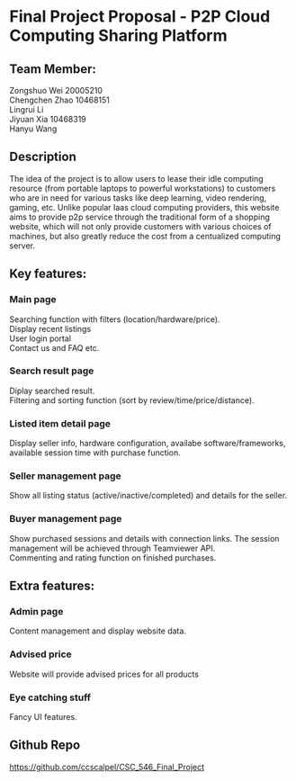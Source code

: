 # Final Project Proposal - P2P Cloud Computing Sharing Platform  
## Team Member:  
Zongshuo Wei  20005210  
Chengchen Zhao 10468151  
Lingrui Li  
Jiyuan Xia 10468319  
Hanyu Wang  
  
## Description  
The idea of the project is to allow users to lease their idle computing resource (from portable laptops to powerful workstations) to customers who are in need for various tasks like deep learning, video rendering, gaming, etc. Unlike popular Iaas cloud computing providers, this website aims to provide p2p service through the traditional form of a shopping website, which will not only provide customers with various choices of machines, but also greatly reduce the cost from a centualized computing server.  
  
## Key features:
### Main page  
Searching function with filters (location/hardware/price).  
Display recent listings  
User login portal  
Contact us and FAQ etc.  
### Search result page  
Diplay searched result.  
Filtering and sorting function (sort by review/time/price/distance).  
### Listed item detail page  
Display seller info, hardware configuration, availabe software/frameworks, available session time with purchase function.  
### Seller management page   
Show all listing status (active/inactive/completed) and details for the seller.   
### Buyer management page  
Show purchased sessions and details with connection links. The session management will be achieved through Teamviewer API.  
Commenting and rating function on finished purchases.  

## Extra features:  
### Admin page 
Content management and display website data.  
### Advised price  
Website will provide advised prices for all products  
### Eye catching stuff  
Fancy UI features.  
  
  
## Github Repo  
https://github.com/ccscalpel/CSC_546_Final_Project 
